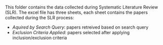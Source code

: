 This folder contains the data collected during Systematic Literature Review (SLR).
The excel file has three sheets, each sheet contains the papers collected during the SLR process:
- *Aquired by Search Query*: papers retreived based on search query
- *Exclusion Criteria Applied*: papers selected after applying inclusion/exclusion criteria 

